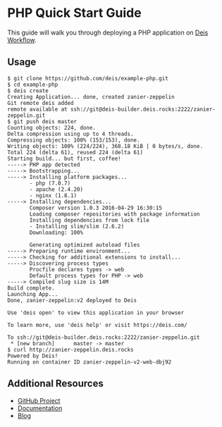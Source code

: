# PHP Quick Start Guide

This guide will walk you through deploying a PHP application on [Deis Workflow][].

## Usage

```console
$ git clone https://github.com/deis/example-php.git
$ cd example-php
$ deis create
Creating Application... done, created zanier-zeppelin
Git remote deis added
remote available at ssh://git@deis-builder.deis.rocks:2222/zanier-zeppelin.git
$ git push deis master
Counting objects: 224, done.
Delta compression using up to 4 threads.
Compressing objects: 100% (153/153), done.
Writing objects: 100% (224/224), 368.18 KiB | 0 bytes/s, done.
Total 224 (delta 61), reused 224 (delta 61)
Starting build... but first, coffee!
-----> PHP app detected
-----> Bootstrapping...
-----> Installing platform packages...
       - php (7.0.7)
       - apache (2.4.20)
       - nginx (1.8.1)
-----> Installing dependencies...
       Composer version 1.0.3 2016-04-29 16:30:15
       Loading composer repositories with package information
       Installing dependencies from lock file
       - Installing slim/slim (2.6.2)
       Downloading: 100%

       Generating optimized autoload files
-----> Preparing runtime environment...
-----> Checking for additional extensions to install...
-----> Discovering process types
       Procfile declares types -> web
       Default process types for PHP -> web
-----> Compiled slug size is 14M
Build complete.
Launching App...
Done, zanier-zeppelin:v2 deployed to Deis

Use 'deis open' to view this application in your browser

To learn more, use 'deis help' or visit https://deis.com/

To ssh://git@deis-builder.deis.rocks:2222/zanier-zeppelin.git
 * [new branch]      master -> master
$ curl http://zanier-zeppelin.deis.rocks
Powered by Deis!
Running on container ID zanier-zeppelin-v2-web-dbj92
```

## Additional Resources

* [GitHub Project](https://github.com/deis/workflow)
* [Documentation](https://deis.com/docs/workflow/)
* [Blog](https://deis.com/blog/)

[Deis Workflow]: https://github.com/deis/workflow#readme
